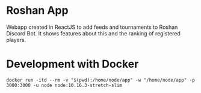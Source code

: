 # Roshan App

Webapp created in ReactJS to add feeds and tournaments to Roshan Discord Bot. It shows features about this and the ranking of registered players.

# Development with Docker

```
docker run -itd --rm -v "$(pwd):/home/node/app" -w "/home/node/app" -p 3000:3000 -u node node:10.16.3-stretch-slim
```